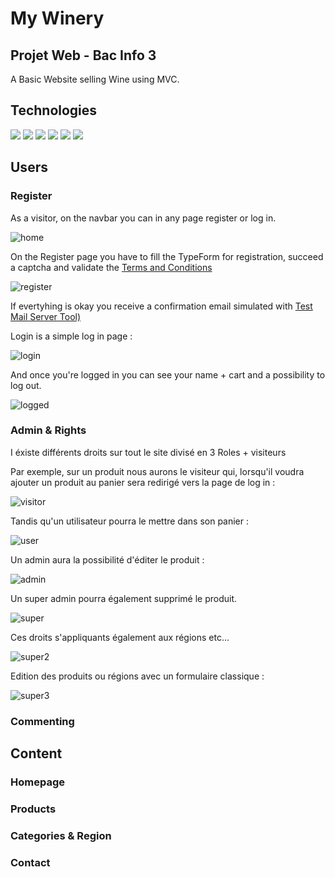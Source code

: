 # My Winery
## Projet Web - Bac Info 3

A Basic Website selling Wine using MVC.

## Technologies 

![](https://img.shields.io/badge/Symfony-4.23.5-green?logo=symfony)
![](https://img.shields.io/badge/PHP-7.4.11-777BB4?logo=php)
![](https://img.shields.io/badge/MySQL-5.7.23-4479A1?logo=mysql)
![](https://img.shields.io/badge/Bootstrap-4.6-7952B3?logo=bootstrap)
![](https://img.shields.io/badge/HMTL-5-E34F26?logo=html5)
![](https://img.shields.io/badge/CSS-3-1572B6?logo=css3)


## Users

### Register

As a visitor, on the navbar you can in any page register or log in.

![home](/screenshots/01-users.png)

On the Register page you have to fill the TypeForm for registration, succeed a captcha and validate the [Terms and Conditions](https://www.termsfeed.com/live/85b82686-19e7-4c5b-b694-ce3476f75477)

![register](/screenshots/02-register.png)

If evertyhing is okay you receive a confirmation email simulated with [Test Mail Server Tool)](https://toolheap.com/test-mail-server-tool/)

Login is a simple log in page :

![login](/screenshots/03-login.png)

And once you're logged in you can see your name + cart and a possibility to log out.

![logged](/screenshots/04-logged.png)


### Admin & Rights

I éxiste différents droits sur tout le site divisé en 3 Roles + visiteurs

Par exemple, sur un produit nous aurons le visiteur qui, lorsqu'il voudra ajouter un produit au panier sera redirigé vers la page de log in :

![visitor](/screenshots/05-visitor.png)

Tandis qu'un utilisateur pourra le mettre dans son panier :

![user](/screenshots/06-user.png)

Un admin aura la possibilité d'éditer le produit :

![admin](/screenshots/07-admin.png)

Un super admin pourra également supprimé le produit.

![super](/screenshots/08-super.png)

Ces droits s'appliquants également aux régions etc... 

![super2](/screenshots/09-super2.png)

Edition des produits ou régions avec un formulaire classique :

![super3](/screenshots/10-super3.png)

### Commenting

## Content

### Homepage

### Products

### Categories & Region

### Contact 